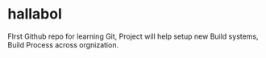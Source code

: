 # hallabol
FIrst Github repo for learning Git,
Project will help setup new Build systems, Build Process across orgnization.
